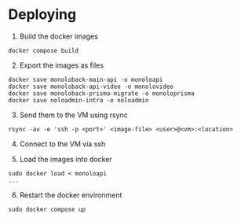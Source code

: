 # Deploying

1. Build the docker images

```
docker compose build
```

2. Export the images as files

```
docker save monoloback-main-api -o monoloapi
docker save monoloback-api-video -o monolovideo
docker save monoloback-prisma-migrate -o monoloprisma
docker save noloadmin-intra -o noloadmin
```

3. Send them to the VM using rsync

```
rsync -av -e 'ssh -p <port>' <image-file> <user>@<vm>:<location>
```

4. Connect to the VM via ssh

5. Load the images into docker

```
sudo docker load < monoloapi
...
```

6. Restart the docker environment

```
sudo docker compose up
```

